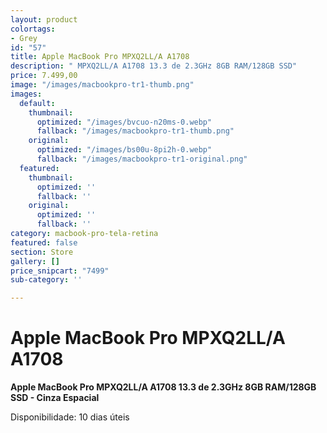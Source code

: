 ```yaml
---
layout: product
colortags:
- Grey
id: "57"
title: Apple MacBook Pro MPXQ2LL/A A1708
description: " MPXQ2LL/A A1708 13.3 de 2.3GHz 8GB RAM/128GB SSD"
price: 7.499,00
image: "/images/macbookpro-tr1-thumb.png"
images:
  default:
    thumbnail:
      optimized: "/images/bvcuo-n20ms-0.webp"
      fallback: "/images/macbookpro-tr1-thumb.png"
    original:
      optimized: "/images/bs00u-8pi2h-0.webp"
      fallback: "/images/macbookpro-tr1-original.png"
  featured:
    thumbnail:
      optimized: ''
      fallback: ''
    original:
      optimized: ''
      fallback: ''
category: macbook-pro-tela-retina
featured: false
section: Store
gallery: []
price_snipcart: "7499"
sub-category: ''

---
```

# Apple MacBook Pro MPXQ2LL/A A1708

**Apple MacBook Pro MPXQ2LL/A A1708 13.3 de 2.3GHz 8GB RAM/128GB SSD - Cinza Espacial**

Disponibilidade: 10 dias úteis